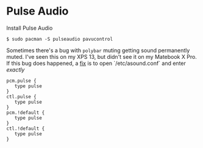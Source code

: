 Pulse Audio
===========
Install Pulse Audio
```
$ sudo pacman -S pulseaudio pavucontrol
```

Sometimes there's a bug with `polybar` muting getting sound permanently muted.
I've seen this on my XPS 13, but didn't see it on my Matebook X Pro. If this bug
does happened, a
[fix](https://wiki.manjaro.org/index.php?title=Volume_Stuck_on_Mute_(XFCE_Desktop)#Edit_the_Sound_Configuration_File)
is to open `/etc/asound.conf` and enter _exactly_

```
pcm.pulse {
   type pulse
}
ctl.pulse {
   type pulse
}
pcm.!default {
   type pulse
}
ctl.!default {
   type pulse
}
```

